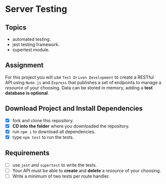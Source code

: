 # Server Testing

## Topics

- automated testing.
- jest testing framework.
- supertest module.

## Assignment

For this project you will use `Test Driven Development` to create a RESTful API using `Node.js` and `Express` that publishes a set of endpoints
 to manage a _resource_ of your choosing. Data can be stored in memory, adding a **test database is optional**.

## Download Project and Install Dependencies

- [X] fork and clone this repository.
- [X] **CD into the folder** where you downloaded the repository.
- [X] run `npm i` to download all dependencies.
- [X] type `npm test` to run the tests.

## Requirements

- [ ] use `jest` and `supertest` to write the tests.
- [ ] Your API must be able to **create** and **delete** a _resource_ of your choosing.
- [ ] Write a minimum of two tests per route handler.

